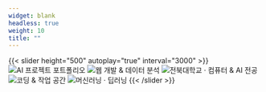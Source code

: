 ```yaml
---
widget: blank
headless: true
weight: 10
title: ""
---
```


{{< slider height="500" autoplay="true" interval="3000" >}}
![AI 프로젝트 포트폴리오](https://images.unsplash.com/photo-1519389950473-47ba0277781c)
![웹 개발 & 데이터 분석](https://images.unsplash.com/photo-1555949963-aa79dcee981d)
![전북대학교 · 컴퓨터 & AI 전공](https://images.unsplash.com/photo-1551836022-d5d88e9218df)
![코딩 & 작업 공간](https://images.unsplash.com/photo-1527689368864-3a821dbccc34)
![머신러닝 · 딥러닝](https://images.unsplash.com/photo-1504384308090-c894fdcc538d)
{{< /slider >}}

